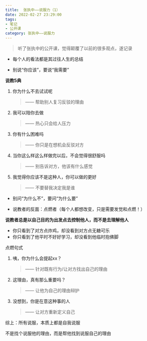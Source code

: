 ```yaml
---
title:  张执中——说服力（1）
date: 2022-02-27 23:29:00
tags: 
- 笔记
- 公开课
category: 张执中——说服力
---
```


> 听了张执中的公开课，觉得颠覆了以前的很多观点，遂记录

- 每个人的看法都是其过往人生的总结

- 别说“你应该”，要说“我需要”

**说教5典**
1. 你为什么不去试试呢                   
	> —— 帮助别人复习反驳的理由
2. 我可以陪你去做
	> —— 热心只会给人压力
3. 你有什么困难吗
	> —— 你只是在想机会反驳对方
4. 当你这么样这么样做完以后，不会觉得很舒服吗
	> —— 别告诉对方，他该有什么感觉
5. 我觉得你应该不是这种人，你可以做的更好
	> —— 不要替我决定我是谁
	
- 别问“为什么不”，要问“为什么要”

- 说教者的反面：点燃者（每个人都想改变，只是需要发觉和点燃！）

**说教者总是以自己目的为出发点去控制他人，而不是去理解他人**
- 你只看到了对方点炸鸡，却没看到对方点无糖可乐
- 你只看到了他平时不好好学习，却没看到他临时抱佛脚

点燃句式

1. 咦，你为什么会提起xx？
	> —— 针对既有行为/让对方找出自己的理由
2. 这理由，真有那么重要吗？
	> —— 让他为自己的理由辩护
3. 没想到，你是在意这种事的人
	> —— 让对方重新定义自己

综上：所有说服，本质上都是自我说服

不是找个说服他的理由，而是帮他找到说服自己的理由